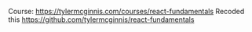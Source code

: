 Course: https://tylermcginnis.com/courses/react-fundamentals
Recoded this https://github.com/tylermcginnis/react-fundamentals